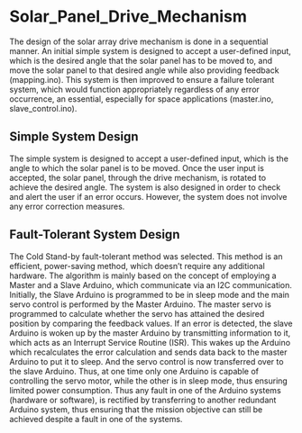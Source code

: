 # Solar_Panel_Drive_Mechanism
The design of the solar array drive mechanism is done in a sequential manner. An initial
simple system is designed to accept a user-defined input, which is the desired angle that the solar panel has to be moved to, and move the solar panel to that desired angle while also providing feedback (mapping.ino). This system is then improved to ensure a failure tolerant system, which would function appropriately regardless of any error occurrence, an essential, especially for space applications (master.ino, slave_control.ino).

## Simple System Design
The simple system is designed to accept a user-defined input, which is the angle to which the solar panel is to be moved. Once the user input is accepted, the solar panel, through the drive mechanism, is rotated to achieve the desired angle. The system is also designed in order to check and alert the user if an error occurs. However, the system does not involve any error correction measures.

## Fault-Tolerant System Design
The Cold Stand-by fault-tolerant method was selected. This method is an efficient, power-saving method, which doesn’t require any additional hardware. The algorithm is mainly based on the concept of employing a Master and a Slave Arduino, which communicate via an I2C communication. Initially, the Slave Arduino is programmed to be in sleep mode and the main servo control is performed by the Master Arduino. The master servo is programmed to calculate whether the servo has attained the desired position by comparing the feedback values. If an error is detected, the slave Arduino is woken up by the master Arduino by transmitting information to it, which acts as an Interrupt Service Routine (ISR). This wakes up the Arduino which recalculates the error calculation and sends data back to the master Arduino to put it to sleep. And the servo control is now transferred over to the slave Arduino. Thus, at one time only one Arduino is capable of controlling the servo motor, while the other is in sleep mode, thus ensuring limited power consumption. Thus any fault in one of the Arduino systems (hardware or software), is rectified by transferring to another redundant Arduino system, thus ensuring that the mission objective can still be achieved despite a fault in one of the systems. 

